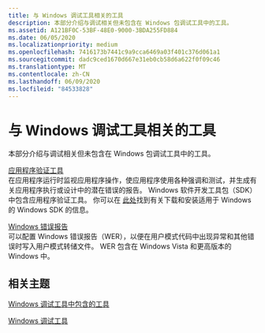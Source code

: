 ```yaml
---
title: 与 Windows 调试工具相关的工具
description: 本部分介绍与调试相关但未包含在 Windows 包调试工具中的工具。
ms.assetid: A121BF0C-53BF-48E0-9000-3BDA255FD884
ms.date: 06/05/2020
ms.localizationpriority: medium
ms.openlocfilehash: 7416173b7441c9a9cca6469a03f401c376d061a1
ms.sourcegitcommit: dadc9ced1670d667e31eb0cb58d6a622f0f09c46
ms.translationtype: MT
ms.contentlocale: zh-CN
ms.lasthandoff: 06/09/2020
ms.locfileid: "84533828"
---
```

# <a name="tools-related-to-debugging-tools-for-windows"></a>与 Windows 调试工具相关的工具

本部分介绍与调试相关但未包含在 Windows 包调试工具中的工具。

[应用程序验证工具](https://docs.microsoft.com/windows-hardware/drivers/devtest/application-verifier)  
在应用程序运行时监视应用程序操作，使应用程序使用各种强调和测试，并生成有关应用程序执行或设计中的潜在错误的报告。 Windows 软件开发工具包（SDK）中包含应用程序验证工具。 你可以在 [此处](https://developer.microsoft.com/windows/downloads/windows-10-sdk/)找到有关下载和安装适用于 Windows 的 Windows SDK 的信息。

[Windows 错误报告](windows-error-reporting.md)  
可以配置 Windows 错误报告（WER），以便在用户模式代码中出现异常和其他错误时写入用户模式转储文件。 WER 包含在 Windows Vista 和更高版本的 Windows 中。

## <a name="related-topics"></a>相关主题

[Windows 调试工具中包含的工具](extra-tools.md)

[Windows 调试工具](index.md)
